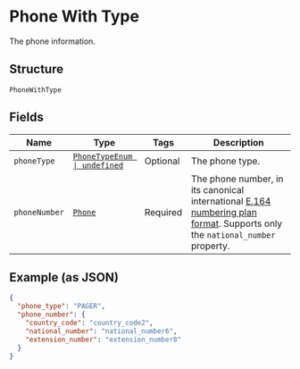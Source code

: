 
# Phone With Type

The phone information.

## Structure

`PhoneWithType`

## Fields

| Name | Type | Tags | Description |
|  --- | --- | --- | --- |
| `phoneType` | [`PhoneTypeEnum \| undefined`](../../doc/models/phone-type-enum.md) | Optional | The phone type. |
| `phoneNumber` | [`Phone`](../../doc/models/phone.md) | Required | The phone number, in its canonical international [E.164 numbering plan format](https://www.itu.int/rec/T-REC-E.164/en). Supports only the `national_number` property. |

## Example (as JSON)

```json
{
  "phone_type": "PAGER",
  "phone_number": {
    "country_code": "country_code2",
    "national_number": "national_number6",
    "extension_number": "extension_number8"
  }
}
```

